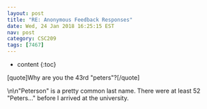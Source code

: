 ```yaml
---
layout: post
title: "RE: Anonymous Feedback Responses"
date: Wed, 24 Jan 2018 16:25:15 EST
nav: post
category: CSC209
tags: [7467]
---
```


* content
{:toc}

[quote]Why are you the 43rd "peters"?[/quote]
<!-- more -->
<p>\n\n"Peterson" is a pretty common last name. There were at least 52 "Peters..." before I arrived at the university.</p>
